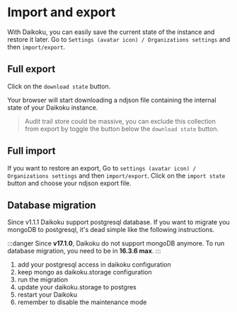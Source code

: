 # Import and export

With Daikoku, you can easily save the current state of the instance and restore it later. Go to `Settings (avatar icon) / Organizations settings` and then `import/export`.

## Full export

Click on the `download state` button.

Your browser will start downloading a ndjson file containing the internal state of your Daikoku instance.

> Audit trail store could be massive, you can exclude this collection from export by toggle the button below the `download state` button.

## Full import

If you want to restore an export, Go to `settings (avatar icon) / Organizations settings` and then `import/export`.  Click on the `import state` button and choose your ndjson export file.

## Database migration

Since v1.1.1 Daikoku support postgresql database. If you want to migrate you mongoDB to postgresql, it's dead simple like the following instructions.

:::danger
Since **v17.1.0**, Daikoku do not support mongoDB anymore. To run database migration, you need to be in **16.3.6 max**.
:::

  1. add your postgresql access in daikoku configuration
  2. keep mongo as daikoku.storage configuration
  3. run the migration
  4. update your daikoku.storage to postgres
  5. restart your Daikoku
  6. remember to disable the maintenance mode
